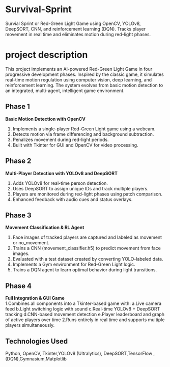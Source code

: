 # Survival-Sprint
Survial Sprint or Red-Green Light Game using OpenCV, YOLOv8, DeepSORT, CNN, and reinforcement learning (DQN). Tracks player movement in real time and eliminates motion during red-light phases.<br>
# project description<br>
This project implements an AI-powered Red-Green Light Game in four progressive development phases. Inspired by the classic game, it simulates real-time motion regulation using computer vision, deep learning, and reinforcement learning. The system evolves from basic motion detection to an integrated, multi-agent, intelligent game environment.<br>
## **Phase 1** <br>
**Basic Motion Detection with OpenCV**<br>
1. Implements a single-player Red-Green Light game using a webcam.
2. Detects motion via frame differencing and background subtraction.
3. Penalizes movement during red-light periods.
4. Built with Tkinter for GUI and OpenCV for video processing.<br>
## **Phase 2**
**Multi-Player Detection with YOLOv8 and DeepSORT**
1. Adds YOLOv8 for real-time person detection.
2. Uses DeepSORT to assign unique IDs and track multiple players.
3. Players are monitored during red-light phases using patch comparison.
4. Enhanced feedback with audio cues and status overlays.<br>
## **Phase 3**<br>
**Movement Classification & RL Agent**<br>
1. Face images of tracked players are captured and labeled as movement or no_movement.
2. Trains a CNN (movement_classifier.h5) to predict movement from face images.
3. Evaluated with a test dataset created by converting YOLO-labeled data.
4. Implements a Gym environment for Red-Green Light logic.
5. Trains a DQN agent to learn optimal behavior during light transitions.<br>
## **Phase 4**<br>
**Full Integration & GUI Game**<br>
1.Combines all components into a Tkinter-based game with:
    a.Live camera feed
    b.Light switching logic with sound
    c.Real-time YOLOv8 + DeepSORT tracking
    d.CNN-based movement detection
    e.Player leaderboard and graph of active players over time
2.Runs entirely in real time and supports multiple players simultaneously.<br>
## **Technologies Used**<br>
Python, OpenCV, Tkinter,YOLOv8 (Ultralytics), DeepSORT,TensorFlow ,(DQN),Gymnasium,Matplotlib
